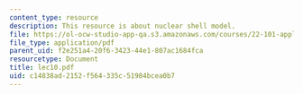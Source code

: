 ```yaml
---
content_type: resource
description: This resource is about nuclear shell model.
file: https://ol-ocw-studio-app-qa.s3.amazonaws.com/courses/22-101-applied-nuclear-physics-fall-2006/c14838ad2152f564335c51984bcea0b7_lec10.pdf
file_type: application/pdf
parent_uid: f2e251a4-20f6-3423-44e1-807ac1684fca
resourcetype: Document
title: lec10.pdf
uid: c14838ad-2152-f564-335c-51984bcea0b7
---
```

